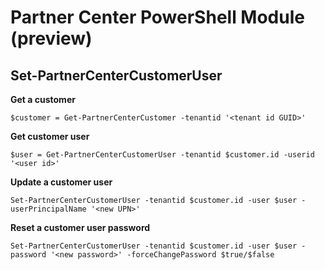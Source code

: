 # Partner Center PowerShell Module (preview) #

## Set-PartnerCenterCustomerUser ##

**Get a customer**

    $customer = Get-PartnerCenterCustomer -tenantid '<tenant id GUID>'

**Get customer user**

    $user = Get-PartnerCenterCustomerUser -tenantid $customer.id -userid '<user id>'

**Update a customer user**

    Set-PartnerCenterCustomerUser -tenantid $customer.id -user $user -userPrincipalName '<new UPN>'

**Reset a customer user password**

    Set-PartnerCenterCustomerUser -tenantid $customer.id -user $user -password '<new password>' -forceChangePassword $true/$false

